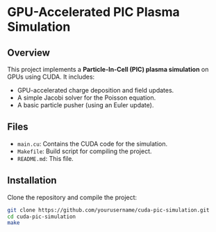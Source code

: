 # GPU-Accelerated PIC Plasma Simulation

## Overview

This project implements a **Particle-In-Cell (PIC) plasma simulation** on GPUs using CUDA. It includes:
- GPU-accelerated charge deposition and field updates.
- A simple Jacobi solver for the Poisson equation.
- A basic particle pusher (using an Euler update).

## Files

- `main.cu`: Contains the CUDA code for the simulation.
- `Makefile`: Build script for compiling the project.
- `README.md`: This file.

## Installation

Clone the repository and compile the project:

```bash
git clone https://github.com/yourusername/cuda-pic-simulation.git
cd cuda-pic-simulation
make


